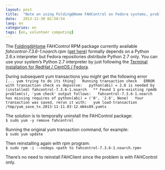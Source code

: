 ```yaml
---
layout: post
title:  "Note on using Folding@Home FAHControl on Fedora systems, problem with yum transactions"
date:   2013-12-30 02:50:54
lang: en
categories: en
tags: [en, volunteer computing]
---
```


The [Folding@Home](http://folding.stanford.edu "Folding@Home website")
FAHControl RPM package currently available _fahcontrol-7.3.6-1.noarch.rpm_
([get here](http://folding.stanford.edu/home/the-software "The Software -
Folding@Home")) formally depends on a Python 2.6.x interpreter but Fedora
repositories distribute Python 2.7 only. You can use your system’s Python 2.7
interpreter by just following the [Terminal installation for RedHat / CentOS /
Fedora](http://folding.stanford.edu/home/guide/linux-install-guide/#ntoc9
"Terminal installation for RedHat / CentOS / Fedora").

During subsequent yum transactions you _might_ get the following error  
 `[... yum trying to do its thing]  
 Running transaction check  
 ERROR with transaction check vs depsolve:  
 python(abi) = 2.6 is needed by (installed) fahcontrol-7.3.6-1.noarch  
 ** Found 1 pre-existing rpmdb problem(s), 'yum check' output follows:  
 fahcontrol-7.3.6-1.noarch has missing requires of python(abi) = ('0', '2.6', None)  
 Your transaction was saved, rerun it with:  
 yum load-transaction /tmp/yum_save_tx.2013-11-11.03-12.mbks89.yumtx  
`

The solution is to temporally uninstall the FAHControl package:  
 `$ sudo yum -y remove fahcontrol`

Running the original yum transaction command, for example:  
 `$ sudo yum update`

Then reinstalling again with rpm program:  
 `$ sudo rpm -i --nodeps <path to fahcontrol-7.3.6-1.noarch.rpm>`

There’s no need to reinstall FAHClient since the problem is with FAHControl only.
